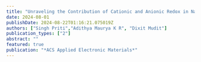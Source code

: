 ```yaml
---
title: "Unraveling the Contribution of Cationic and Anionic Redox in Na-Rich Cathode Materials through First-Principles Calculations"
date: 2024-08-01
publishDate: 2024-08-22T01:16:21.075019Z
authors: ["Singh Priti","Adithya Maurya K R", "Dixit Mudit"]
publication_types: ["2"]
abstract: ""
featured: true
publication: "*ACS Applied Electronic Materials*"
---
```


